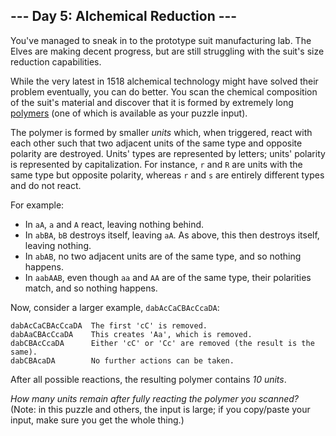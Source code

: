 ﻿## --- Day 5: Alchemical Reduction ---

You've managed to sneak in to the prototype suit manufacturing lab. The Elves are making decent progress, but are still struggling with the suit's size reduction capabilities.

While the very latest in 1518 alchemical technology might have solved their problem eventually, you can do better. You scan the chemical composition of the suit's material and discover that it is formed by extremely long  [polymers](https://en.wikipedia.org/wiki/Polymer)  (one of which is  available  as your puzzle input).

The polymer is formed by smaller  _units_  which, when triggered, react with each other such that two adjacent units of the same type and opposite polarity are destroyed. Units' types are represented by letters; units' polarity is represented by capitalization. For instance,  `r`  and  `R`  are units with the same type but opposite polarity, whereas  `r`  and  `s`  are entirely different types and do not react.

For example:

-   In  `aA`,  `a`  and  `A`  react, leaving nothing behind.
-   In  `abBA`,  `bB`  destroys itself, leaving  `aA`. As above, this then destroys itself, leaving nothing.
-   In  `abAB`, no two adjacent units are of the same type, and so nothing happens.
-   In  `aabAAB`, even though  `aa`  and  `AA`  are of the same type, their polarities match, and so nothing happens.

Now, consider a larger example,  `dabAcCaCBAcCcaDA`:

```
dabAcCaCBAcCcaDA  The first 'cC' is removed.
dabAaCBAcCcaDA    This creates 'Aa', which is removed.
dabCBAcCcaDA      Either 'cC' or 'Cc' are removed (the result is the same).
dabCBAcaDA        No further actions can be taken.

```

After all possible reactions, the resulting polymer contains  _10 units_.

_How many units remain after fully reacting the polymer you scanned?_  (Note: in this puzzle and others, the input is large; if you copy/paste your input, make sure you get the whole thing.)